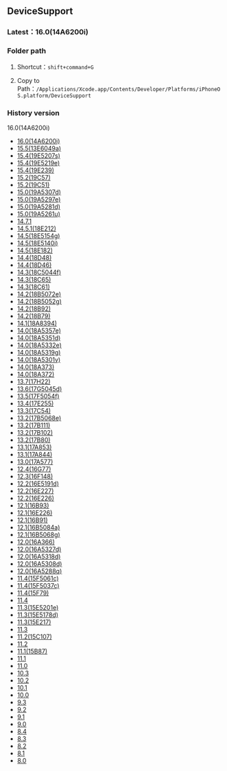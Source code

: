 ## DeviceSupport

### Latest：16.0(14A6200i)

### Folder path
1. Shortcut：`shift+command+G`

2. Copy to Path：`/Applications/Xcode.app/Contents/Developer/Platforms/iPhoneOS.platform/DeviceSupport`

### History version
16.0(14A6200i)
* [16.0(14A6200i)](https://github.com/idbeny/DeviceSupport/raw/master/16.0(14A6200i).zip)
* [15.5(13E6049a)](https://github.com/idbeny/DeviceSupport/raw/master/15.5(13E6049a).zip)
* [15.4(19E5207s)](https://github.com/idbeny/DeviceSupport/raw/master/15.4(19E5207s).zip)
* [15.4(19E5219e)](https://github.com/idbeny/DeviceSupport/raw/master/15.4(19E5219e).zip)
* [15.4(19E239)](https://github.com/idbeny/DeviceSupport/raw/master/15.4(19E239).zip)
* [15.2(19C57)](https://github.com/idbeny/DeviceSupport/raw/master/15.2(19C57).zip)
* [15.2(19C51)](https://github.com/idbeny/DeviceSupport/raw/master/15.2(19C51).zip)
* [15.0(19A5307d)](https://github.com/idbeny/DeviceSupport/raw/master/15.0(19A5307d).zip)
* [15.0(19A5297e)](https://github.com/idbeny/DeviceSupport/raw/master/15.0(19A5297e).zip)
* [15.0(19A5281d)](https://github.com/idbeny/DeviceSupport/raw/master/15.0(19A5281d).zip)
* [15.0(19A5261u)](https://github.com/idbeny/DeviceSupport/raw/master/15.0(19A5261u).zip)
* [14.7.1](https://github.com/idbeny/DeviceSupport/raw/master/14.7.1.zip)
* [14.5.1(18E212)](https://github.com/idbeny/DeviceSupport/raw/master/14.5.1(18E212).zip)
* [14.5(18E5154g)](https://github.com/idbeny/DeviceSupport/raw/master/14.5(18E5154g).zip)
* [14.5(18E5140i)](https://github.com/idbeny/DeviceSupport/raw/master/14.5(18E5140i).zip)
* [14.5(18E182)](https://github.com/idbeny/DeviceSupport/raw/master/14.5(18E182).zip)
* [14.4(18D48)](https://github.com/idbeny/DeviceSupport/raw/master/14.4(18D48).zip)
* [14.4(18D46)](https://github.com/idbeny/DeviceSupport/raw/master/14.4(18D46).zip)
* [14.3(18C5044f)](https://github.com/idbeny/DeviceSupport/raw/master/14.3(18C5044f).zip)
* [14.3(18C65)](https://github.com/idbeny/DeviceSupport/raw/master/14.3(18C65).zip)
* [14.3(18C61)](https://github.com/idbeny/DeviceSupport/raw/master/14.3(18C61).zip)
* [14.2(18B5072e)](https://github.com/idbeny/DeviceSupport/raw/master/14.2(18B5072e).zip)
* [14.2(18B5052g)](https://github.com/idbeny/DeviceSupport/raw/master/14.2(18B5052g).zip)
* [14.2(18B92)](https://github.com/idbeny/DeviceSupport/raw/master/14.2(18B92).zip)
* [14.2(18B79)](https://github.com/idbeny/DeviceSupport/raw/master/14.2(18B79).zip)
* [14.1(18A8394)](https://github.com/idbeny/DeviceSupport/raw/master/14.1(18A8394).zip)
* [14.0(18A5357e)](https://github.com/idbeny/DeviceSupport/raw/master/14.0(18A5357e).zip)
* [14.0(18A5351d)](https://github.com/idbeny/DeviceSupport/raw/master/14.0(18A5351d).zip)
* [14.0(18A5332e)](https://github.com/idbeny/DeviceSupport/raw/master/14.0(18A5332e).zip)
* [14.0(18A5319g)](https://github.com/idbeny/DeviceSupport/raw/master/14.0(18A5319g).zip)
* [14.0(18A5301v)](https://github.com/idbeny/DeviceSupport/raw/master/14.0(18A5301v).zip)
* [14.0(18A373)](https://github.com/idbeny/DeviceSupport/raw/master/14.0(18A373).zip)
* [14.0(18A372)](https://github.com/idbeny/DeviceSupport/raw/master/14.0(18A372).zip)
* [13.7(17H22)](https://github.com/idbeny/DeviceSupport/raw/master/13.7(17H22).zip)
* [13.6(17G5045d)](https://github.com/idbeny/DeviceSupport/raw/master/13.6(17G5045d).zip)
* [13.5(17F5054f)](https://github.com/idbeny/DeviceSupport/raw/master/13.5(17F5054f).zip)
* [13.4(17E255)](https://github.com/idbeny/DeviceSupport/raw/master/13.4(17E255).zip)
* [13.3(17C54)](https://github.com/idbeny/DeviceSupport/raw/master/13.3(17C54).zip)
* [13.2(17B5068e)](https://github.com/idbeny/DeviceSupport/raw/master/13.2(17B5068e).zip)
* [13.2(17B111)](https://github.com/idbeny/DeviceSupport/raw/master/13.2(17B111).zip)
* [13.2(17B102)](https://github.com/idbeny/DeviceSupport/raw/master/13.2(17B102).zip)
* [13.2(17B80)](https://github.com/idbeny/DeviceSupport/raw/master/13.2(17B80).zip)
* [13.1(17A853)](https://github.com/idbeny/DeviceSupport/raw/master/13.1(17A853).zip)
* [13.1(17A844)](https://github.com/idbeny/DeviceSupport/raw/master/13.1(17A844).zip)
* [13.0(17A577)](https://github.com/idbeny/DeviceSupport/raw/master/13.0(17A577).zip)
* [12.4(16G77)](https://github.com/idbeny/DeviceSupport/raw/master/12.4(16G77).zip)
* [12.3(16F148)](https://github.com/idbeny/DeviceSupport/raw/master/12.3(16F148).zip)
* [12.2(16E5191d)](https://github.com/idbeny/DeviceSupport/raw/master/12.2(16E5191d).zip)
* [12.2(16E227)](https://github.com/idbeny/DeviceSupport/raw/master/12.2(16E227).zip)
* [12.2(16E226)](https://github.com/idbeny/DeviceSupport/raw/master/12.2(16E226).zip)
* [12.1(16B93)](https://github.com/idbeny/DeviceSupport/raw/master/12.1(16B93).zip)
* [12.1(16E226)](https://github.com/idbeny/DeviceSupport/raw/master/12.1(16E226).zip)
* [12.1(16B91)](https://github.com/idbeny/DeviceSupport/raw/master/12.1(16B91).zip)
* [12.1(16B5084a)](https://github.com/idbeny/DeviceSupport/raw/master/12.1(16B5084a).zip)
* [12.1(16B5068g)](https://github.com/idbeny/DeviceSupport/raw/master/12.1(16B5068g).zip)
* [12.0(16A366)](https://github.com/idbeny/DeviceSupport/raw/master/12.0(16A366).zip)
* [12.0(16A5327d)](https://github.com/idbeny/DeviceSupport/raw/master/12.0(16A5327d).zip)
* [12.0(16A5318d)](https://github.com/idbeny/DeviceSupport/raw/master/12.0(16A5318d).zip)
* [12.0(16A5308d)](https://github.com/idbeny/DeviceSupport/raw/master/12.0(16A5308d).zip)
* [12.0(16A5288q)](https://github.com/idbeny/DeviceSupport/raw/master/12.0(16A5288q).zip)
* [11.4(15F5061c)](https://github.com/idbeny/DeviceSupport/raw/master/11.4(15F5061c).zip)
* [11.4(15F5037c)](https://github.com/idbeny/DeviceSupport/raw/master/11.4(15F5037c).zip)
* [11.4(15F79)](https://github.com/idbeny/DeviceSupport/raw/master/11.4(15F79).zip)
* [11.4](https://github.com/idbeny/DeviceSupport/raw/master/11.4.zip)
* [11.3(15E5201e)](https://github.com/idbeny/DeviceSupport/raw/master/11.3(15E5201e).zip)
* [11.3(15E5178d)](https://github.com/idbeny/DeviceSupport/raw/master/11.3(15E5178d).zip)
* [11.3(15E217)](https://github.com/idbeny/DeviceSupport/raw/master/11.3(15E217).zip)
* [11.3](https://github.com/idbeny/DeviceSupport/raw/master/11.3.zip)
* [11.2(15C107)](https://github.com/idbeny/DeviceSupport/raw/master/11.2(15C107).zip)
* [11.2](https://github.com/idbeny/DeviceSupport/raw/master/11.2.zip)
* [11.1(15B87)](https://github.com/idbeny/DeviceSupport/raw/master/11.1(15B87).zip)
* [11.1](https://github.com/idbeny/DeviceSupport/raw/master/11.1.zip)
* [11.0](https://github.com/idbeny/DeviceSupport/raw/master/11.0.zip)
* [10.3](https://github.com/idbeny/DeviceSupport/raw/master/10.3.zip)
* [10.2](https://github.com/idbeny/DeviceSupport/raw/master/10.2.zip)
* [10.1](https://github.com/idbeny/DeviceSupport/raw/master/10.1.zip)
* [10.0](https://github.com/idbeny/DeviceSupport/raw/master/10.0.zip)
* [9.3](https://github.com/idbeny/DeviceSupport/raw/master/9.3.zip)
* [9.2](https://github.com/idbeny/DeviceSupport/raw/master/9.2.zip)
* [9.1](https://github.com/idbeny/DeviceSupport/raw/master/9.1.zip)
* [9.0](https://github.com/idbeny/DeviceSupport/raw/master/9.0.zip)
* [8.4](https://github.com/idbeny/DeviceSupport/raw/master/8.4.zip)
* [8.3](https://github.com/idbeny/DeviceSupport/raw/master/8.3.zip)
* [8.2](https://github.com/idbeny/DeviceSupport/raw/master/8.2.zip)
* [8.1](https://github.com/idbeny/DeviceSupport/raw/master/8.1.zip)
* [8.0](https://github.com/idbeny/DeviceSupport/raw/master/8.0.zip)
